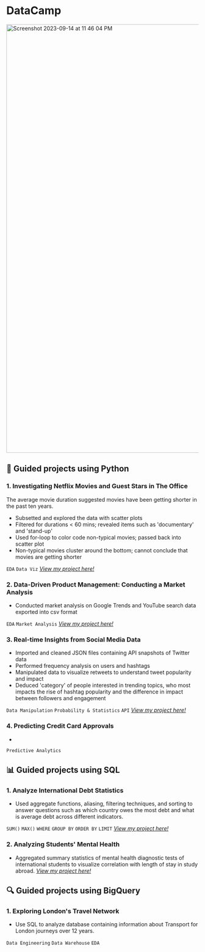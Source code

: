 # DataCamp
<img width="1122" alt="Screenshot 2023-09-14 at 11 46 04 PM" src="https://github.com/AmbiJesse/DataCamp-Projects/assets/21045393/df8e7270-7eaa-4aeb-bc2a-c36b2f585a4b">

## 🐍 Guided projects using Python

### 1. Investigating Netflix Movies and Guest Stars in The Office
The average movie duration suggested movies have been getting shorter in the past ten years.
- Subsetted and explored the data with scatter plots
- Filtered for durations < 60 mins; revealed items such as 'documentary' and 'stand-up'
- Used for-loop to color code non-typical movies; passed back into scatter plot
- Non-typical movies cluster around the bottom; cannot conclude that movies are getting shorter

`EDA` `Data Viz`
[*View my project here!*](https://github.com/AmbiJesse/DataCamp-Projects/blob/main/Investigating%20Netflix%20Movies%20and%20Guest%20Stars%20in%20The%20Office/Investigating-Netflix-Movies.ipynb)

### 2. Data-Driven Product Management: Conducting a Market Analysis
- Conducted market analysis on Google Trends and YouTube search data exported into csv format

`EDA` `Market Analysis`
[*View my project here!*](https://github.com/AmbiJesse/DataCamp-Projects/blob/main/Data-Driven%20Product%20Management%3A%20Conducting%20a%20Market%20Analysis/Data-Driven-Product-Management-Market-Analysis.ipynb)

### 3. Real-time Insights from Social Media Data
- Imported and cleaned JSON files containing API snapshots of Twitter data
- Performed frequency analysis on users and hashtags
- Manipulated data to visualize retweets to understand tweet popularity and impact
- Deduced 'category' of people interested in trending topics, who most impacts the rise of hashtag popularity and the difference in impact between followers and engagement

`Data Manipulation` `Probability & Statistics` `API` 
[*View my project here!*](https://github.com/AmbiJesse/DataCamp-Projects/blob/main/Real-time%20Insights%20from%20Social%20Media%20Data/Real-time-Insights-Social-Media-Data.ipynb)

### 4. Predicting Credit Card Approvals
-

`Predictive Analytics`

## 📊 Guided projects using SQL

### 1. Analyze International Debt Statistics
- Used aggregate functions, aliasing, filtering techniques, and sorting to answer questions such as which country owes the most debt and what is average debt across different indicators.

`SUM()` `MAX()` `WHERE` `GROUP BY` `ORDER BY` `LIMIT` 
[*View my project here!*](https://github.com/AmbiJesse/DataCamp-Projects/blob/main/Analyze%20International%20Debt%20Statistics/International-Debt-Stats.ipynb)

### 2. Analyzing Students' Mental Health
- Aggregated summary statistics of mental health diagnostic tests of international students to visualize correlation with length of stay in study abroad.
[*View my project here!*](https://github.com/AmbiJesse/DataCamp-Projects/blob/main/Analyzing%20Students'%20Mental%20Health/Analyze%20Student%20Health.ipynb)

## 🔍 Guided projects using BigQuery

### 1. Exploring London's Travel Network
- Use SQL to analyze database containing information about Transport for London journeys over 12 years.

`Data Engineering` `Data Warehouse` `EDA`
